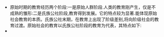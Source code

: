 - 原始时期的教育经历两个阶段:一是原始人群阶段.人类的教育刚产生，仅是不成熟的雏形:二是氏族公社阶段,教育得到发展。它的特点较为显著.能体现原始社会教育的本质。氏族公社末期，在教育上出现了阶级差别,将向阶级社会的教育过渡。原始社会的教育以氏族公社阶段的教育为代表，其特点如下:
-
